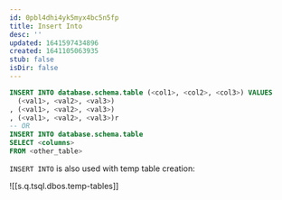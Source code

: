 ```yaml
---
id: 0pbl4dhi4yk5myx4bc5n5fp
title: Insert Into
desc: ''
updated: 1641597434896
created: 1641105063935
stub: false
isDir: false
---
```



```sql
INSERT INTO database.schema.table (<col1>, <col2>, <col3>) VALUES
  (<val1>, <val2>, <val3>)
, (<val1>, <val2>, <val3>)
, (<val1>, <val2>, <val3>)r
-- OR
INSERT INTO database.schema.table
SELECT <columns>
FROM <other_table>
```

`INSERT INTO` is also used with temp table creation:

![[s.q.tsql.dbos.temp-tables]]
